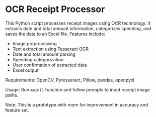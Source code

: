 # OCR Receipt Processor

This Python script processes receipt images using OCR technology. It extracts date and total amount information, categorizes spending, and saves the data to an Excel file. Features include:

- Image preprocessing
- Text extraction using Tesseract OCR
- Date and total amount parsing
- Spending categorization
- User confirmation of extracted data
- Excel output

Requirements: OpenCV, Pytesseract, Pillow, pandas, openpyxl

Usage: Run `main()` function and follow prompts to input receipt image paths.

Note: This is a prototype with room for improvement in accuracy and feature set.
